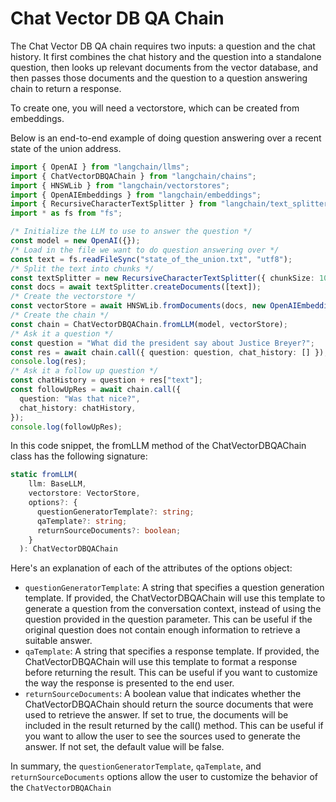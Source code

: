 # Chat Vector DB QA Chain

The Chat Vector DB QA chain requires two inputs: a question and the chat history. It first combines the chat history and the question into a standalone question, then looks up relevant documents from the vector database, and then passes those documents and the question to a question answering chain to return a response.

To create one, you will need a vectorstore, which can be created from embeddings.

Below is an end-to-end example of doing question answering over a recent state of the union address.

```typescript
import { OpenAI } from "langchain/llms";
import { ChatVectorDBQAChain } from "langchain/chains";
import { HNSWLib } from "langchain/vectorstores";
import { OpenAIEmbeddings } from "langchain/embeddings";
import { RecursiveCharacterTextSplitter } from "langchain/text_splitter";
import * as fs from "fs";

/* Initialize the LLM to use to answer the question */
const model = new OpenAI({});
/* Load in the file we want to do question answering over */
const text = fs.readFileSync("state_of_the_union.txt", "utf8");
/* Split the text into chunks */
const textSplitter = new RecursiveCharacterTextSplitter({ chunkSize: 1000 });
const docs = await textSplitter.createDocuments([text]);
/* Create the vectorstore */
const vectorStore = await HNSWLib.fromDocuments(docs, new OpenAIEmbeddings());
/* Create the chain */
const chain = ChatVectorDBQAChain.fromLLM(model, vectorStore);
/* Ask it a question */
const question = "What did the president say about Justice Breyer?";
const res = await chain.call({ question: question, chat_history: [] });
console.log(res);
/* Ask it a follow up question */
const chatHistory = question + res["text"];
const followUpRes = await chain.call({
  question: "Was that nice?",
  chat_history: chatHistory,
});
console.log(followUpRes);
```

In this code snippet, the fromLLM method of the ChatVectorDBQAChain class has the following signature:

```typescript
static fromLLM(
    llm: BaseLLM,
    vectorstore: VectorStore,
    options?: {
      questionGeneratorTemplate?: string;
      qaTemplate?: string;
      returnSourceDocuments?: boolean;
    }
  ): ChatVectorDBQAChain
```

Here's an explanation of each of the attributes of the options object:

- `questionGeneratorTemplate`: A string that specifies a question generation template. If provided, the ChatVectorDBQAChain will use this template to generate a question from the conversation context, instead of using the question provided in the question parameter. This can be useful if the original question does not contain enough information to retrieve a suitable answer.
- `qaTemplate`: A string that specifies a response template. If provided, the ChatVectorDBQAChain will use this template to format a response before returning the result. This can be useful if you want to customize the way the response is presented to the end user.
- `returnSourceDocuments`: A boolean value that indicates whether the ChatVectorDBQAChain should return the source documents that were used to retrieve the answer. If set to true, the documents will be included in the result returned by the call() method. This can be useful if you want to allow the user to see the sources used to generate the answer. If not set, the default value will be false.

In summary, the `questionGeneratorTemplate`, `qaTemplate`, and `returnSourceDocuments` options allow the user to customize the behavior of the `ChatVectorDBQAChain`
